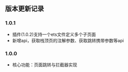 
## 版本更新记录

### 1.0.1

- 插件(1.0.2)支持一个ets文件定义多个子页面
- 新增api，获取栈顶页的注解参数、获取跳转携带参数等api

### 1.0.0

- 核心功能：页面跳转与拦截器实现



